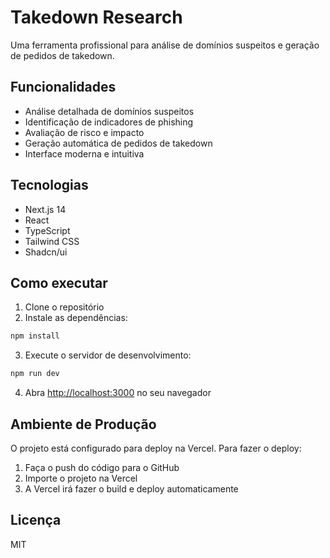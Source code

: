 # Takedown Research

Uma ferramenta profissional para análise de domínios suspeitos e geração de pedidos de takedown.

## Funcionalidades

- Análise detalhada de domínios suspeitos
- Identificação de indicadores de phishing
- Avaliação de risco e impacto
- Geração automática de pedidos de takedown
- Interface moderna e intuitiva

## Tecnologias

- Next.js 14
- React
- TypeScript
- Tailwind CSS
- Shadcn/ui

## Como executar

1. Clone o repositório
2. Instale as dependências:
```bash
npm install
```
3. Execute o servidor de desenvolvimento:
```bash
npm run dev
```
4. Abra [http://localhost:3000](http://localhost:3000) no seu navegador

## Ambiente de Produção

O projeto está configurado para deploy na Vercel. Para fazer o deploy:

1. Faça o push do código para o GitHub
2. Importe o projeto na Vercel
3. A Vercel irá fazer o build e deploy automaticamente

## Licença

MIT
